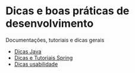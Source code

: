# Dicas e boas práticas de desenvolvimento

Documentações, tutoriais e dicas gerais

* [Dicas Java](Dicas-Java.md)
* [Dicas e Tutoriais Spring](Dicas-e-Tutoriais-Spring.md)
* [Dicas usabilidade](Dicas-usabilidade.md)
